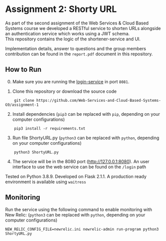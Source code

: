 # Assignment 2: Shorty URL

As part of the second assignment of the Web Services & Cloud Based Systems course we developed a RESTful service to shorten URLs alongside an authentication service which works using a JWT schema.  
This repository contains the logic of the shortener-service and UI.

Implementation details, answer to questions and the group members contribution can be found in the ```report.pdf``` document in this repository.


## How to Run

0. Make sure you are running the [login-service](https://github.com/Web-Services-and-Cloud-Based-Systems-G9/login-service) in port `8081`.

1. Clone this repository or download the source code
```commandline
    git clone https://github.com/Web-Services-and-Cloud-Based-Systems-G9/assignment-1
```

2. Install dependencies (`pip3` can be replaced with `pip`, depending on your computer configurations)
```commandline
    pip3 install -r requirements.txt
```

3. Run file ShortyURL.py (`python3` can be replaced with `python`, depending on your computer configurations)
```commandline
    python3 ShortyURL.py
```

4. The service will be in the 8080 port (http://127.0.0.1:8080). An user interface to use the web service can be found on the ```/login``` path

Tested on Python 3.8.9. Developed on Flask 2.1.1. A production ready environment is available using `waitress`

## Monitoring

Run the service using the following command to enable monitoring with New Relic: (`python3` can be replaced with `python`, depending on your computer configurations)

```commandline
NEW_RELIC_CONFIG_FILE=newrelic.ini newrelic-admin run-program python3 ShortyURL.py
```